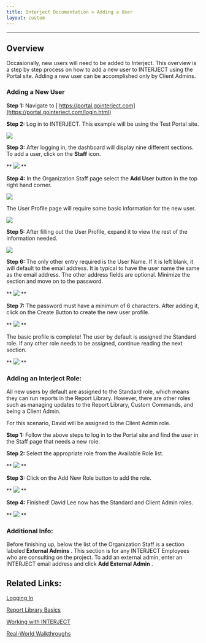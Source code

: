 ```yaml
---
title: Interject Documentation > Adding a User
layout: custom
---
```

* * *

  

  

##  **Overview**

Occasionally, new users will need to be added to Interject. This overview is a
step by step process on how to add a new user to INTERJECT using the Portal
site. Adding a new user can be accomplished only by Client Admins.

###  Adding a New User

**Step 1:** Navigate to  [ https://portal.gointerject.com](https://portal.gointerject.com/login.html)

**Step 2:** Log in to INTERJECT. This example will be using the Test Portal
site.

![](attachments/61702191/129635739.png)

  

  

**Step 3:** After logging in, the dashboard will display nine different
sections. To add a user, click on the **Staff** icon.

** ![](attachments/61702191/129635796.png) **

  

  

**Step 4:** In the Organization Staff page select the **Add User** button in
the top right hand corner.

![](attachments/61702191/129635834.png)

  

The User Profile page will require some basic information for the new user.

![](attachments/61702191/129635866.png)

  

**Step 5:** After filling out the User Profile, expand it to view the rest of
the information needed.

![](attachments/61702191/129634859.png)

  

**Step 6:** The only other entry required is the User Name. If it is left
blank, it will default to the email address. It is typical to have the user
name the same as the email address. The other address fields are optional.
Minimize the section and move on to the password.

** ![](attachments/61702191/129635024.png) **

  

**Step 7:** The password must have a minimum of 6 characters. After adding it,
click on the Create Button to create the new user profile.

** ![](attachments/61702191/129635172.png) **

  

The basic profile is complete! The user by default is assigned the Standard
role. If any other role needs to be assigned, continue reading the next
section.

** ![](attachments/61702191/129635240.png) **


###  **Adding an Interject Role:**

All new users by default are assigned to the Standard role, which means they
can run reports in the Report Library. However, there are other roles such as
managing updates to the Report Library, Custom Commands, and being a Client
Admin.

For this scenario, David will be assigned to the Client Admin role.

**Step 1:** Follow the above steps to log in to the Portal site and find the
user in the Staff page that needs a new role.

**Step 2:** Select the appropriate role from the Available Role list.

** ![](attachments/61702191/129635451.png) **

  

**Step 3:** Click on the Add New Role button to add the role.

** ![](attachments/61702191/129635495.png) **

  

**Step 4:** Finished! David Lee now has the Standard and Client Admin roles.

** ![](attachments/61702191/129635567.png) **

###  **Additional Info:**

Before finishing up, below the list of the Organization Staff is a section
labeled **External Admins** . This section is for any INTERJECT Employees who
are consulting on the project. To add an external admin, enter an INTERJECT
email address and click **Add External Admin** .

  

##  Related Links:

[ Logging In ](/wAbout/Logging-In_63275074.html)

[ Report Library Basics ](/wAbout/Report-Library-Basics_61702517.html)

[ Working with INTERJECT ](/wAbout/Working-with-INTERJECT_61702912.html)

[ Real-World Walkthroughs ](/wAbout/Real-World-Walkthroughs_128091006.html)

  

